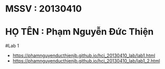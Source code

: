 
# MSSV : 20130410
# HỌ TÊN : Phạm Nguyễn Đức Thiện

#Lab 1
   + https://phamnguyenducthienjb.github.io/hci_20130410_lab/lab1.html
   + https://phamnguyenducthienjb.github.io/hci_20130410_lab/lab1_2.html
